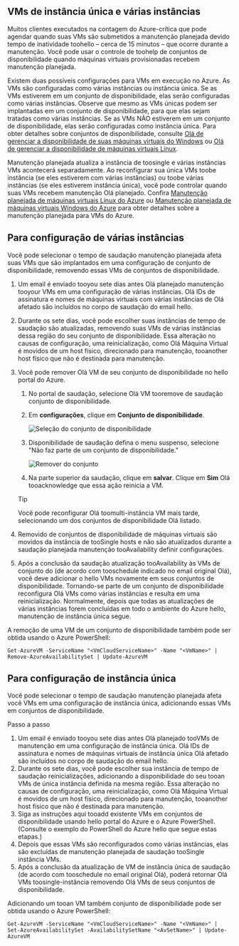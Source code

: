

## <a name="multi-and-single-instance-vms"></a>VMs de instância única e várias instâncias
Muitos clientes executados na contagem do Azure-crítica que pode agendar quando suas VMs são submetidos a manutenção planejada devido tempo de inatividade toohello – cerca de 15 minutos – que ocorre durante a manutenção. Você pode usar o controle de toohelp de conjuntos de disponibilidade quando máquinas virtuais provisionadas recebem manutenção planejada.

Existem duas possíveis configurações para VMs em execução no Azure. As VMs são configuradas como várias instâncias ou instância única. Se as VMs estiverem em um conjunto de disponibilidade, elas serão configuradas como várias instâncias. Observe que mesmo as VMs únicas podem ser implantadas em um conjunto de disponibilidade, para que elas sejam tratadas como várias instâncias. Se as VMs NÃO estiverem em um conjunto de disponibilidade, elas serão configuradas como instância única.  Para obter detalhes sobre conjuntos de disponibilidade, consulte [Olá de gerenciar a disponibilidade de suas máquinas virtuais do Windows](../articles/virtual-machines/windows/manage-availability.md?toc=%2fazure%2fvirtual-machines%2fwindows%2ftoc.json) ou [Olá de gerenciar a disponibilidade de máquinas virtuais Linux](../articles/virtual-machines/linux/manage-availability.md?toc=%2fazure%2fvirtual-machines%2flinux%2ftoc.json).

Manutenção planejada atualiza a instância de toosingle e várias instâncias VMs acontecerá separadamente. Ao reconfigurar sua única VMs toobe instância (se eles estiverem com várias instâncias) ou toobe várias instâncias (se eles estiverem instância única), você pode controlar quando suas VMs recebem manutenção Olá planejado. Confira [Manutenção planejada de máquinas virtuais Linux do Azure](../articles/virtual-machines/linux/planned-maintenance.md?toc=%2fazure%2fvirtual-machines%2flinux%2ftoc.json) ou [Manutenção planejada de máquinas virtuais Windows do Azure](../articles/virtual-machines/windows/planned-maintenance.md?toc=%2fazure%2fvirtual-machines%2fwindows%2ftoc.json) para obter detalhes sobre a manutenção planejada para VMs do Azure.

## <a name="for-multi-instance-configuration"></a>Para configuração de várias instâncias
Você pode selecionar o tempo de saudação manutenção planejada afeta suas VMs que são implantados em uma configuração de conjunto de disponibilidade, removendo essas VMs de conjuntos de disponibilidade.

1. Um email é enviado tooyou sete dias antes Olá planejado manutenção tooyour VMs em uma configuração de várias instâncias. Olá IDs de assinatura e nomes de máquinas virtuais com várias instâncias de Olá afetado são incluídos no corpo de saudação do email hello.
2. Durante os sete dias, você pode escolher suas instâncias de tempo de saudação são atualizadas, removendo suas VMs de várias instâncias dessa região do seu conjunto de disponibilidade. Essa alteração no causas de configuração, uma reinicialização, como Olá Máquina Virtual é movidos de um host físico, direcionado para manutenção, tooanother host físico que não é destinada para manutenção.
3. Você pode remover Olá VM de seu conjunto de disponibilidade no hello portal do Azure.

   1. No portal de saudação, selecione Olá VM tooremove de saudação conjunto de disponibilidade.  

   2. Em **configurações**, clique em **Conjunto de disponibilidade**.

      ![Seleção do conjunto de disponibilidade](./media/virtual-machines-planned-maintenance-schedule/availabilitysetselection.png)

   3. Disponibilidade de saudação defina o menu suspenso, selecione "Não faz parte de um conjunto de disponibilidade."

      ![Remover do conjunto](./media/virtual-machines-planned-maintenance-schedule/availabilitysetwarning.png)

   4. Na parte superior da saudação, clique em **salvar**. Clique em **Sim** Olá tooacknowledge que essa ação reinicia a VM.

   >[!TIP]
   >Você pode reconfigurar Olá toomulti-instância VM mais tarde, selecionando um dos conjuntos de disponibilidade Olá listado.

4. Removido de conjuntos de disponibilidade de máquinas virtuais são movidos da instância de tooSingle hosts e não são atualizados durante a saudação planejada manutenção tooAvailability definir configurações.
5. Após a conclusão da saudação atualização tooAvailability às VMs de conjunto do (de acordo com tooschedule indicado no email original Olá), você deve adicionar o hello VMs novamente em seus conjuntos de disponibilidade. Tornando-se parte de um conjunto de disponibilidade reconfigura Olá VMs como várias instâncias e resulta em uma reinicialização. Normalmente, depois que todas as atualizações de várias instâncias forem concluídas em todo o ambiente do Azure hello, manutenção de instância única segue.

A remoção de uma VM de um conjunto de disponibilidade também pode ser obtida usando o Azure PowerShell:

```
Get-AzureVM -ServiceName "<VmCloudServiceName>" -Name "<VmName>" | Remove-AzureAvailabilitySet | Update-AzureVM
```

## <a name="for-single-instance-configuration"></a>Para configuração de instância única
Você pode selecionar o tempo de saudação manutenção planejada afeta você VMs em uma configuração de instância única, adicionando essas VMs em conjuntos de disponibilidade.

Passo a passo

1. Um email é enviado tooyou sete dias antes Olá planejado tooVMs de manutenção em uma configuração de instância única. Olá IDs de assinatura e nomes de máquinas virtuais de instância única Olá afetado são incluídos no corpo de saudação do email hello.
2. Durante os sete dias, você pode escolher sua instância de tempo de saudação reinicializações, adicionando a disponibilidade do seu tooan VMs de única instância definida na mesma região. Essa alteração no causas de configuração, uma reinicialização, como Olá Máquina Virtual é movidos de um host físico, direcionado para manutenção, tooanother host físico que não é destinada para manutenção.
3. Siga as instruções aqui tooadd existente VMs em conjuntos de disponibilidade usando hello portal do Azure e o Azure PowerShell. (Consulte o exemplo do PowerShell do Azure hello que segue estas etapas.)
4. Depois que essas VMs são reconfigurados como várias instâncias, elas são excluídas de manutenção planejada de saudação tooSingle instância VMs.
5. Após a conclusão da atualização de VM de instância única de saudação (de acordo com tooschedule no email original Olá), poderá retornar Olá VMs toosingle-instância removendo Olá VMs de seus conjuntos de disponibilidade.

Adicionando um tooan VM também conjunto de disponibilidade pode ser obtida usando o Azure PowerShell:

    Get-AzureVM -ServiceName "<VmCloudServiceName>" -Name "<VmName>" | Set-AzureAvailabilitySet -AvailabilitySetName "<AvSetName>" | Update-AzureVM

<!--Anchors-->



<!--Link references-->
[Virtual Machines Manage Availability]: virtual-machines-windows-tutorial.md
[Understand planned versus unplanned maintenance]: virtual-machines-manage-availability.md#Understand-planned-versus-unplanned-maintenance/
